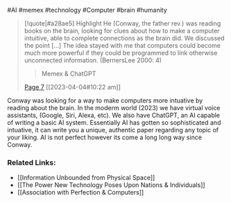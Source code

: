 #AI #memex #technology #Computer #brain #humanity 

> [!quote|#a28ae5] Highlight
> He (Conway, the father rev.) was reading books on the brain, looking for clues about how to make a computer intuitive, able to complete connections as the brain did. We discussed the point [...] The idea stayed with me that computers could become much more powerful if they could be programmed to link otherwise unconnected information. (BernersLee 2000: 4)
>
>> Memex & ChatGPT
>
> [Page 7](zotero://open-pdf/library/items/SBPQ9XCC?page=7) [[2023-04-04#10:22 am]]

Conway was looking for a way to make computers more intuative by reading about the brain. In the moderm world (2023) we have virtual voice assistants, (Google, Siri, Alexa, etc).  We also have ChatGPT, an AI capable of writing a basic AI system. Essentially AI has gotten so sophisticated and intuative, it can write you a unique, authentic paper regarding any topic of your liking. AI is not perfect however its come a long long way since Conway. 

### Related Links:
* [[Information Unbounded from Physical Space]]
* [[The Power New Technology Poses Upon Nations & Individuals]]
* [[Association with Perfection & Computers]] 
